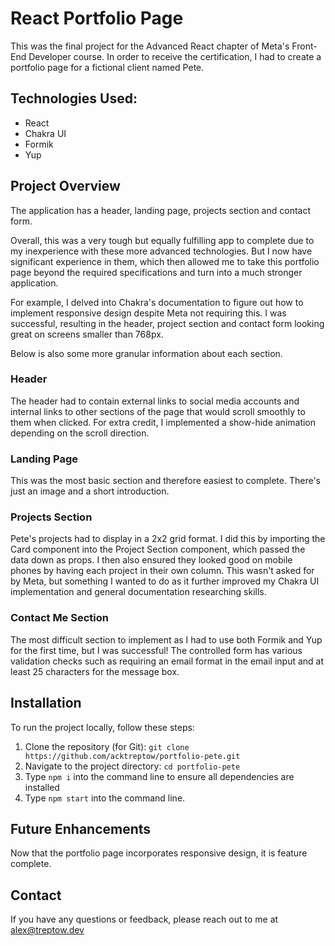 # React Portfolio Page

This was the final project for the Advanced React chapter of Meta's Front-End Developer course. In order to receive the certification, I had to create a portfolio page for a fictional client named Pete.

## Technologies Used:

- React
- Chakra UI
- Formik
- Yup

## Project Overview

The application has a header, landing page, projects section and contact form.

Overall, this was a very tough but equally fulfilling app to complete due to my inexperience with these more advanced technologies. But I now have significant experience in them, which then allowed me to take this portfolio page beyond the required specifications and turn into a much stronger application.

For example, I delved into Chakra's documentation to figure out how to implement responsive design despite Meta not requiring this. I was successful, resulting in the header, project section and contact form looking great on screens smaller than 768px.

Below is also some more granular information about each section.

### Header

The header had to contain external links to social media accounts and internal links to other sections of the page that would scroll smoothly to them when clicked. For extra credit, I implemented a show-hide animation depending on the scroll direction.

### Landing Page

This was the most basic section and therefore easiest to complete. There's just an image and a short introduction.

### Projects Section

Pete's projects had to display in a 2x2 grid format. I did this by importing the Card component into the Project Section component, which passed the data down as props. I then also ensured they looked good on mobile phones by having each project in their own column. This wasn't asked for by Meta, but something I wanted to do as it further improved my Chakra UI implementation and general documentation researching skills.

### Contact Me Section

The most difficult section to implement as I had to use both Formik and Yup for the first time, but I was successful! The controlled form has various validation checks such as requiring an email format in the email input and at least 25 characters for the message box.

## Installation

To run the project locally, follow these steps:

1. Clone the repository (for Git): `git clone https://github.com/acktreptow/portfolio-pete.git`
2. Navigate to the project directory: `cd portfolio-pete`
3. Type `npm i` into the command line to ensure all dependencies are installed
4. Type `npm start` into the command line.

## Future Enhancements

Now that the portfolio page incorporates responsive design, it is feature complete.

## Contact

If you have any questions or feedback, please reach out to me at [alex@treptow.dev](mailto:alex@treptow.dev)
